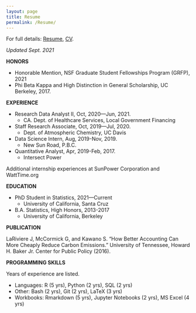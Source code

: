 ```yaml
---
layout: page
title: Resume
permalink: /Resume/
---
```



For full details: [Resume](https://drive.google.com/file/d/1pOIMi0x5vhZ5V8CbCRoZ6iwe4cd37__U/view?usp=sharing), [CV](https://drive.google.com/file/d/1Sa3VebWWGolhA2q3mPoJ-6fwXHmzPDhv/view?usp=sharing).  

*Updated Sept. 2021*

**HONORS**
* Honorable Mention, NSF Graduate Student Fellowships Program (GRFP), 2021
* Phi Beta Kappa and High Distinction in General Scholarship, UC Berkeley, 2017.


**EXPERIENCE**
* Research Data Analyst II, Oct, 2020—Jun, 2021.
  - CA. Dept. of Healthcare Services, Local Government Financing
* Staff Research Associate, Oct, 2019—Jul, 2020.
  - Dept. of Atmospheric Chemistry, UC Davis
* Data Science Intern, Aug, 2019-Nov, 2019.
  - New Sun Road, P.B.C.
* Quantitative Analyst, Apr, 2019-Feb, 2017.
  - Intersect Power

Additional internship experiences at SunPower Corporation and WattTime.org

**EDUCATION**
* PhD Student in Statistics,  2021—Current
  - University of California, Santa Cruz
* B.A. Statistics, High Honors, 2013-2017
  - University of California, Berkeley

**PUBLICATION**

LaRiviere J, McCormick G, and Kawano S. “How Better Accounting Can More Cheaply Reduce Carbon Emissions.” University of
Tennessee, Howard H. Baker Jr. Center for Public Policy (2016).

**PROGRAMMING SKILLS**

Years of experience are listed.
* Languages: R (5 yrs), Python (2 yrs), SQL (2 yrs)
* Other: Bash (2 yrs), Git (2 yrs), LaTeX (3 yrs)
* Workbooks: Rmarkdown (5 yrs), Jupyter Notebooks (2 yrs), MS Excel (4 yrs)
